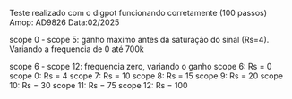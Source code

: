 Teste realizado com o digpot funcionando corretamente (100 passos)
Amop: AD9826
Data:02/2025

scope 0 - scope 5: ganho maximo antes da saturação do sinal (Rs=4). Variando a frequencia de 0 até 700k

scope 6 - scope 12: frequencia zero, variando o ganho
        scope 6: Rs = 0
        scope 0: Rs = 4
        scope 7: Rs = 10
        scope 8: Rs = 15
        scope 9: Rs = 20
        scope 10: Rs = 30
        scope 11: Rs = 75
        scope 12: Rs = 100
